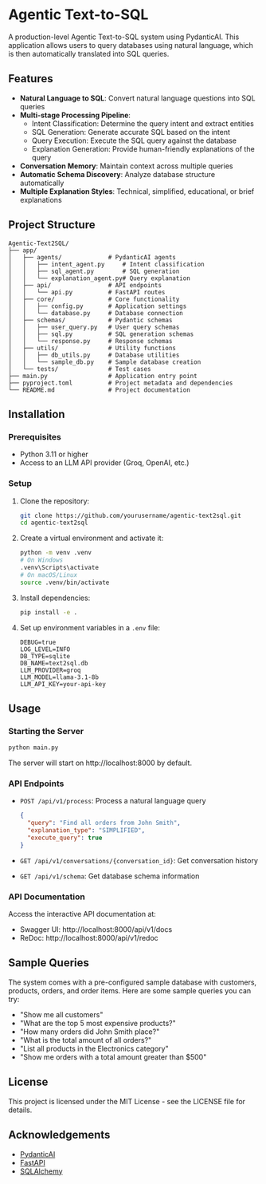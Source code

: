 # Agentic Text-to-SQL

A production-level Agentic Text-to-SQL system using PydanticAI. This application allows users to query databases using natural language, which is then automatically translated into SQL queries.

## Features

- **Natural Language to SQL**: Convert natural language questions into SQL queries
- **Multi-stage Processing Pipeline**:
  - Intent Classification: Determine the query intent and extract entities
  - SQL Generation: Generate accurate SQL based on the intent
  - Query Execution: Execute the SQL query against the database
  - Explanation Generation: Provide human-friendly explanations of the query
- **Conversation Memory**: Maintain context across multiple queries
- **Automatic Schema Discovery**: Analyze database structure automatically
- **Multiple Explanation Styles**: Technical, simplified, educational, or brief explanations

## Project Structure

```
Agentic-Text2SQL/
├── app/
│   ├── agents/             # PydanticAI agents
│   │   ├── intent_agent.py     # Intent classification
│   │   ├── sql_agent.py        # SQL generation
│   │   └── explanation_agent.py# Query explanation
│   ├── api/                # API endpoints
│   │   └── api.py          # FastAPI routes
│   ├── core/               # Core functionality
│   │   ├── config.py       # Application settings
│   │   └── database.py     # Database connection
│   ├── schemas/            # Pydantic schemas
│   │   ├── user_query.py   # User query schemas
│   │   ├── sql.py          # SQL generation schemas
│   │   └── response.py     # Response schemas
│   ├── utils/              # Utility functions
│   │   ├── db_utils.py     # Database utilities
│   │   └── sample_db.py    # Sample database creation
│   └── tests/              # Test cases
├── main.py                 # Application entry point
├── pyproject.toml          # Project metadata and dependencies
└── README.md               # Project documentation
```

## Installation

### Prerequisites

- Python 3.11 or higher
- Access to an LLM API provider (Groq, OpenAI, etc.)

### Setup

1. Clone the repository:
   ```bash
   git clone https://github.com/yourusername/agentic-text2sql.git
   cd agentic-text2sql
   ```

2. Create a virtual environment and activate it:
   ```bash
   python -m venv .venv
   # On Windows
   .venv\Scripts\activate
   # On macOS/Linux
   source .venv/bin/activate
   ```

3. Install dependencies:
   ```bash
   pip install -e .
   ```

4. Set up environment variables in a `.env` file:
   ```
   DEBUG=true
   LOG_LEVEL=INFO
   DB_TYPE=sqlite
   DB_NAME=text2sql.db
   LLM_PROVIDER=groq
   LLM_MODEL=llama-3.1-8b
   LLM_API_KEY=your-api-key
   ```

## Usage

### Starting the Server

```bash
python main.py
```

The server will start on http://localhost:8000 by default.

### API Endpoints

- `POST /api/v1/process`: Process a natural language query
  ```json
  {
    "query": "Find all orders from John Smith",
    "explanation_type": "SIMPLIFIED",
    "execute_query": true
  }
  ```

- `GET /api/v1/conversations/{conversation_id}`: Get conversation history

- `GET /api/v1/schema`: Get database schema information

### API Documentation

Access the interactive API documentation at:
- Swagger UI: http://localhost:8000/api/v1/docs
- ReDoc: http://localhost:8000/api/v1/redoc

## Sample Queries

The system comes with a pre-configured sample database with customers, products, orders, and order items. Here are some sample queries you can try:

- "Show me all customers"
- "What are the top 5 most expensive products?"
- "How many orders did John Smith place?"
- "What is the total amount of all orders?"
- "List all products in the Electronics category"
- "Show me orders with a total amount greater than $500"

## License

This project is licensed under the MIT License - see the LICENSE file for details.

## Acknowledgements

- [PydanticAI](https://ai.pydantic.dev/)
- [FastAPI](https://fastapi.tiangolo.com/)
- [SQLAlchemy](https://www.sqlalchemy.org/)
